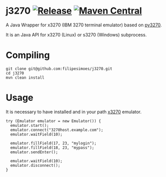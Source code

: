 # j3270 [![Release](https://github.com/filipesimoes/j3270/actions/workflows/release.yml/badge.svg)](https://github.com/filipesimoes/j3270/actions/workflows/release.yml) [![Maven Central](https://img.shields.io/maven-central/v/com.github.filipesimoes/j3270.svg?label=Maven%20Central)](https://search.maven.org/search?q=g:%22com.github.filipesimoes%22%20AND%20a:%22j3270%22)

A Java Wrapper for x3270 (IBM 3270 terminal emulator) based on [py3270](https://github.com/py3270/py3270).

It is an Java API for x3270 (Linux) or s3270 (Windows) subprocess.
# Compiling

```
git clone git@github.com:filipesimoes/j3270.git
cd j3270
mvn clean install
```

# Usage

It is necessary to have installed and in your path [x3270](http://x3270.bgp.nu/) emulator.
```
try (Emulator emulator = new Emulator()) {
  emulator.start();
  emulator.connect("3270host.example.com");
  emulator.waitField(10);

  emulator.fillField(17, 23, "mylogin");
  emulator.fillField(18, 23, "mypass");
  emulator.sendEnter();

  emulator.waitField(10);
  emulator.disconnect();
}
```
